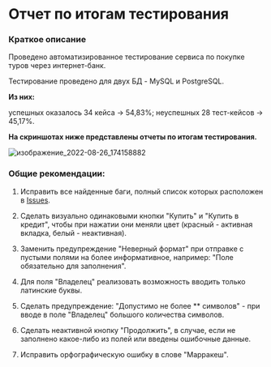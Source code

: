 
# Отчет по итогам тестирования

### **Краткое описание**

Проведено автоматизированное тестирование сервиса по покупке туров через интернет-банк.

Тестирование проведено для двух БД - MySQL и PostgreSQL.

**Из них:**

успешных оказалось 34 кейса → 54,83%;
неуспешных 28 тест-кейсов → 45,17%.

**На скриншотах ниже представлены отчеты по итогам тестирования.**

![изображение_2022-08-26_174158882](https://user-images.githubusercontent.com/98306472/186917091-979945db-21af-479b-951d-ab00622501be.png)


### **Общие рекомендации:**

1. Исправить все найденные баги, полный список которых расположен в [Issues](https://github.com/SergeiVlasov1/AQA_Course_Project/issues).

2. Сделать визуально одинаковыми кнопки "Купить" и "Купить в кредит", чтобы при нажатии они меняли цвет (красный - активная вкладка, белый - неактивная).

3. Заменить предупреждение "Неверный формат" при отправке с пустыми полями на более информативное, например: "Поле обязательно для заполнения".

4. Для поля "Владелец" реализовать возможность вводить только латинские буквы.

5. Сделать предупреждение: "Допустимо не более ** символов" - при вводе в поле "Владелец" большого количества символов.

6. Сделать неактивной кнопку "Продолжить", в случае, если не заполнено какое-либо из полей или введены ошибочные данные.

7. Исправить орфографическую ошибку в слове "Марракеш".
